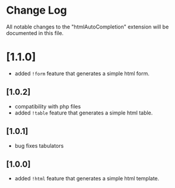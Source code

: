 # Change Log

All notable changes to the "htmlAutoCompletion" extension will be documented in this file.

# [1.1.0]

- added ```!form``` feature that generates a simple html form.

## [1.0.2]

- compatibility with php files
- added ```!table``` feature that generates a simple html table.

## [1.0.1]

- bug fixes tabulators

## [1.0.0]

- added ```!html``` feature that generates a simple html template.